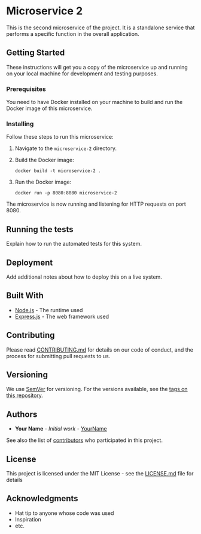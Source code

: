 # Microservice 2

This is the second microservice of the project. It is a standalone service that performs a specific function in the overall application.

## Getting Started

These instructions will get you a copy of the microservice up and running on your local machine for development and testing purposes.

### Prerequisites

You need to have Docker installed on your machine to build and run the Docker image of this microservice.

### Installing

Follow these steps to run this microservice:

1. Navigate to the `microservice-2` directory.

2. Build the Docker image:

   ```
   docker build -t microservice-2 .
   ```

3. Run the Docker image:

   ```
   docker run -p 8080:8080 microservice-2
   ```

The microservice is now running and listening for HTTP requests on port 8080.

## Running the tests

Explain how to run the automated tests for this system.

## Deployment

Add additional notes about how to deploy this on a live system.

## Built With

* [Node.js](https://nodejs.org/) - The runtime used
* [Express.js](https://expressjs.com/) - The web framework used

## Contributing

Please read [CONTRIBUTING.md](CONTRIBUTING.md) for details on our code of conduct, and the process for submitting pull requests to us.

## Versioning

We use [SemVer](http://semver.org/) for versioning. For the versions available, see the [tags on this repository](https://github.com/your/project/tags).

## Authors

* **Your Name** - *Initial work* - [YourName](https://github.com/yourname)

See also the list of [contributors](https://github.com/your/project/contributors) who participated in this project.

## License

This project is licensed under the MIT License - see the [LICENSE.md](LICENSE.md) file for details

## Acknowledgments

* Hat tip to anyone whose code was used
* Inspiration
* etc.